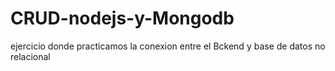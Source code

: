 # CRUD-nodejs-y-Mongodb
ejercicio donde practicamos la conexion entre el Bckend y base de datos no relacional
